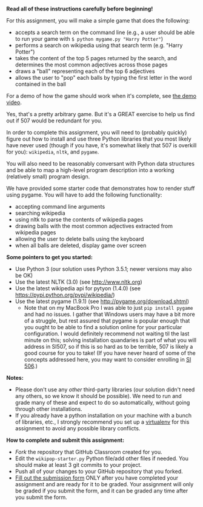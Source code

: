**Read all of these instructions carefully before beginning!**

For this assignment, you will make a simple game that does the following:
* accepts a search term on the command line (e.g., a user should be able to run your game with `$ python mygame.py "Harry Potter"`)
* performs a search on wikipedia using that search term (e.g. "Harry Potter")
* takes the content of the top 5 pages returned by the search, and determines the most common adjectives across those pages
* draws a "ball" representing each of the top 6 adjectives
* allows the user to "pop" each balls by typing the first letter in the word contained in the ball

For a demo of how the game should work when it's complete, see [the demo video](https://www.youtube.com/watch?v=o7XdEKSpxEM).

Yes, that's a pretty arbitrary game. But it's a GREAT exercise to help us find out if 507 would be redundant for you. 

In order to complete this assignment, you will need to (probably quickly) figure out how to install and use three Python libraries that you most likely have never used (though if you have, it's somewhat likely that 507 is overkill for you): `wikipedia`, `nltk`, and `pygame`. 

You will also need to be reasonably conversant with Python data structures and be able to map a high-level program description into a working (relatively small) program design.

We have provided some starter code that demonstrates how to render stuff using pygame. You will have to add the following functionality:

* accepting command line arguments
* searching wikipedia
* using nltk to parse the contents of wikipedia pages
* drawing balls with the most common adjectives extracted from wikipedia pages
* allowing the user to delete balls using the keyboard
* when all balls are deleted, display game over screen

**Some pointers to get you started:**
* Use Python 3 (our solution uses Python 3.5.1; newer versions may also be OK)
* Use the latest NLTK (3.0) (see <http://www.nltk.org>)
* Use the latest wikipedia api for pytyon (1.4.0) (see <https://pypi.python.org/pypi/wikipedia/>)
* Use the latest pygame (1.9.1) (see <http://pygame.org/download.shtml>)
	* Note that on my MacBook Pro I was able to just `pip install pygame` and had no issues. I gather that Windows users may have a bit more of a struggle, but rest assured that pygame is popular enough that you ought to be able to find a solution online for your particular configuration. I would definitely recommend not waiting til the last minute on this; solving installation quandaries is part of what you will address in SI507, so if this is so hard as to be terrible, 507 is likely a good course for you to take! (If you have never heard of some of the concepts addressed here, you may want to consider enrolling in [SI 506]().)

**Notes:**
* Please don't use any *other* third-party libraries (our solution didn't need any others, so we know it should be possible). We need to run and grade many of these and expect to do so automatically, without going through other installations.
* If you already have a python installation on your machine with a bunch of libraries, etc., I strongly recommend you set up a [virtualenv](https://virtualenv.pypa.io/en/stable/) for this assignment to avoid any possible library conflicts.

**How to complete and submit this assignment:**
* *Fork* the repository that GitHub Classroom created for you.
* Edit the `wikipop-starter.py` Python file/add other files if needed. You should make at least 3 git commits to your project.
* Push all of your changes to your GitHub repository that you forked. 
* [Fill out the submission form](https://goo.gl/forms/5KhgvETRZG8dlZhM2) ONLY after you have completed your assignment and are ready for it to be graded. Your assignment will only be graded if you submit the form, and it can be graded any time after you submit the form.



